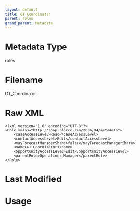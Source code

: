 ```yaml
---
layout: default
title: GT_Coordinator
parent: roles
grand_parent: Metadata
---
```

# Metadata Type
roles


# Filename 
GT_Coordinator


# Raw XML
```
<?xml version="1.0" encoding="UTF-8"?>
<Role xmlns="http://soap.sforce.com/2006/04/metadata">
    <caseAccessLevel>Read</caseAccessLevel>
    <contactAccessLevel>Edit</contactAccessLevel>
    <mayForecastManagerShare>false</mayForecastManagerShare>
    <name>GT Coordinator</name>
    <opportunityAccessLevel>Edit</opportunityAccessLevel>
    <parentRole>Operations_Manager</parentRole>
</Role>
```


# Last Modified


# Usage
